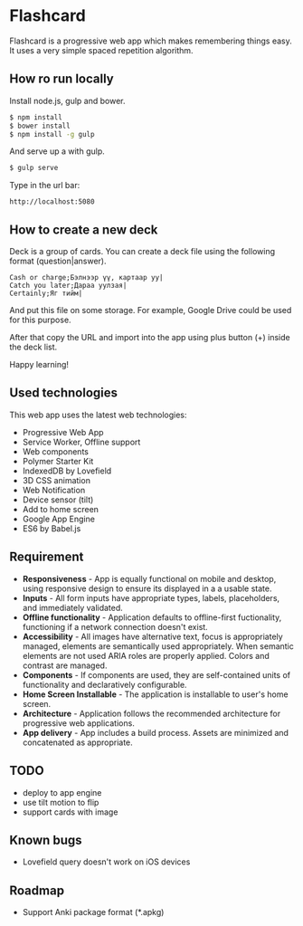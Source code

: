 # Flashcard

Flashcard is a progressive web app which makes remembering things easy. It uses a very simple spaced repetition algorithm.


## How ro run locally

Install node.js, gulp and bower.

```sh
$ npm install
$ bower install
$ npm install -g gulp
```

And serve up a with gulp.

```sh
$ gulp serve
```

Type in the url bar:

```
http://localhost:5080
```

## How to create a new deck

Deck is a group of cards. You can create a deck file using the following format (question|answer).

```
Cash or charge;Бэлнээр үү, картаар уу|
Catch you later;Дараа уулзая|
Certainly;Яг тийм|
```

And put this file on some storage. For example, Google Drive could be used for this purpose. 

After that copy the URL and import into the app using plus button (+) inside the deck list.

Happy learning!


## Used technologies

This web app uses the latest web technologies:

* Progressive Web App
* Service Worker, Offline support
* Web components
* Polymer Starter Kit
* IndexedDB by Lovefield
* 3D CSS animation
* Web Notification
* Device sensor (tilt)
* Add to home screen
* Google App Engine
* ES6 by Babel.js

## Requirement

* **Responsiveness** - App is equally functional on mobile and desktop, using responsive design to ensure its displayed in a a usable state.
* **Inputs** - All form inputs have appropriate types, labels, placeholders, and immediately validated.
* **Offline functionality** - Application defaults to offline-first fuctionality, functioning if a network connection doesn't  exist.
* **Accessibility** - All images have alternative text, focus is appropriately managed, elements are semantically used appropriately. When semantic elements are not used ARIA roles are properly applied. Colors and contrast are managed.
* **Components** - If components are used, they are self-contained units of functionality and declaratively configurable.
* **Home Screen Installable** - The application is installable to user's home screen.
* **Architecture** - Application follows the recommended architecture for progressive web applications.
* **App delivery** - App includes a build process. Assets are minimized and concatenated as appropriate.


## TODO
- deploy to app engine
- use tilt motion to flip
- support cards with image

## Known bugs

- Lovefield query doesn't work on iOS  devices

## Roadmap

- Support Anki package format (*.apkg)